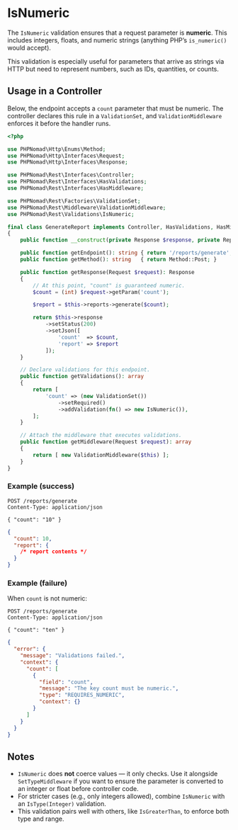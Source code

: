 # IsNumeric

The `IsNumeric` validation ensures that a request parameter is **numeric**. This includes integers, floats, and numeric
strings (anything PHP’s `is_numeric()` would accept).

This validation is especially useful for parameters that arrive as strings via HTTP but need to represent numbers, such
as IDs, quantities, or counts.

## Usage in a Controller

Below, the endpoint accepts a `count` parameter that must be numeric. The controller declares this rule in
a `ValidationSet`, and `ValidationMiddleware` enforces it before the handler runs.

```php
<?php

use PHPNomad\Http\Enums\Method;
use PHPNomad\Http\Interfaces\Request;
use PHPNomad\Http\Interfaces\Response;

use PHPNomad\Rest\Interfaces\Controller;
use PHPNomad\Rest\Interfaces\HasValidations;
use PHPNomad\Rest\Interfaces\HasMiddleware;

use PHPNomad\Rest\Factories\ValidationSet;
use PHPNomad\Rest\Middleware\ValidationMiddleware;
use PHPNomad\Rest\Validations\IsNumeric;

final class GenerateReport implements Controller, HasValidations, HasMiddleware
{
    public function __construct(private Response $response, private ReportService $reports) {}

    public function getEndpoint(): string { return '/reports/generate'; }
    public function getMethod(): string   { return Method::Post; }

    public function getResponse(Request $request): Response
    {
        // At this point, "count" is guaranteed numeric.
        $count = (int) $request->getParam('count');

        $report = $this->reports->generate($count);

        return $this->response
            ->setStatus(200)
            ->setJson([
                'count'  => $count,
                'report' => $report
            ]);
    }

    // Declare validations for this endpoint.
    public function getValidations(): array
    {
        return [
            'count' => (new ValidationSet())
                ->setRequired()
                ->addValidation(fn() => new IsNumeric()),
        ];
    }

    // Attach the middleware that executes validations.
    public function getMiddleware(Request $request): array
    {
        return [ new ValidationMiddleware($this) ];
    }
}
```

### Example (success)

```
POST /reports/generate
Content-Type: application/json

{ "count": "10" }
```

```json
{
  "count": 10,
  "report": {
    /* report contents */
  }
}
```

### Example (failure)

When `count` is not numeric:

```
POST /reports/generate
Content-Type: application/json

{ "count": "ten" }
```

```json
{
  "error": {
    "message": "Validations failed.",
    "context": {
      "count": [
        {
          "field": "count",
          "message": "The key count must be numeric.",
          "type": "REQUIRES_NUMERIC",
          "context": {}
        }
      ]
    }
  }
}
```

## Notes

* `IsNumeric` does **not** coerce values — it only checks. Use it alongside `SetTypeMiddleware` if you want to ensure
  the parameter is converted to an integer or float before controller code.
* For stricter cases (e.g., only integers allowed), combine `IsNumeric` with an `IsType(Integer)` validation.
* This validation pairs well with others, like `IsGreaterThan`, to enforce both type and range.